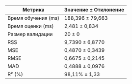 | Метрика             | Значение ± Отклонение |
|---------------------|----------------------|
| Время обучения (ms) | 188,396 ± 79,663     |
| Время оценки (ms)   | 2,481 ± 0,834        |
| Размер валидации   | 20 ± 0               |
| RSS                | 9,7390 ± 6,8770      |
| MSE                | 0,4870 ± 0,3439      |
| RMSE               | 0,6675 ± 0,2145      |
| MAD                | 0,4888 ± 0,0976      |
| R² (%)             | 98,11% ± 1,33        |
